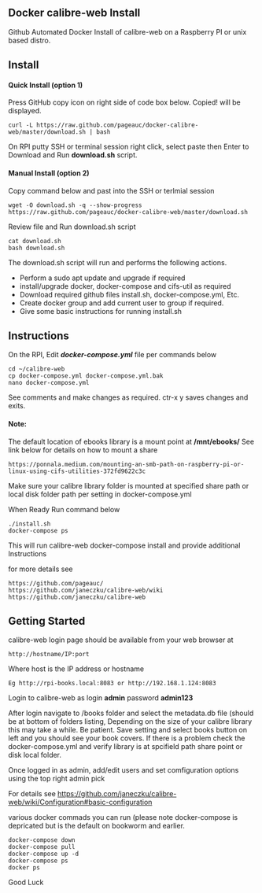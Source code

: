 ##      Docker calibre-web Install

Github Automated Docker Install of calibre-web on a Raspberry PI or unix based distro.

## Install

#### Quick Install (option 1)
Press GitHub copy icon on right side of code box below.  Copied! will be displayed.   

    curl -L https://raw.github.com/pageauc/docker-calibre-web/master/download.sh | bash

On RPI putty SSH or terminal session right click, select paste then Enter to Download and Run **download.sh** script.  

#### Manual Install (option 2)
Copy command below and past into the SSH or terlmial session

    wget -O download.sh -q --show-progress https://raw.github.com/pageauc/docker-calibre-web/master/download.sh

Review file and Run download.sh script

    cat download.sh
    bash download.sh

The download.sh script will run and performs the following actions.

* Perform a sudo apt update and upgrade if required
* install/upgrade docker, docker-compose and cifs-util as required
* Download required github files install.sh, docker-compose.yml, Etc.
* Create docker group and add current user to group if required.
* Give some basic instructions for running install.sh

## Instructions

On the RPI, Edit ***docker-compose.yml*** file per commands below

	cd ~/calibre-web
    cp docker-compose.yml docker-compose.yml.bak
    nano docker-compose.yml

See comments and make changes as required.  ctr-x y  saves changes and exits.

#### Note: 
The default location of ebooks library is a mount point at **/mnt/ebooks/**
See link below for details on how to mount a share

    https://ponnala.medium.com/mounting-an-smb-path-on-raspberry-pi-or-linux-using-cifs-utilities-372fd9622c3c

Make sure your calibre library folder is mounted at specified share path or
local disk folder path per setting in docker-compose.yml

When Ready Run command below

    ./install.sh
    docker-compose ps
	
This will run calibre-web docker-compose install and provide additional Instructions

for more details see 

    https://github.com/pageauc/ 
    https://github.com/janeczku/calibre-web/wiki
	https://github.com/janeczku/calibre-web

## Getting Started

calibre-web login page should be available from your web browser at

    http://hostname/IP:port

Where host is the IP address or hostname

    Eg http://rpi-books.local:8083 or http://192.168.1.124:8083

Login to calibre-web as login **admin**  password **admin123**

After login navigate to /books folder and select the metadata.db file (should be at bottom of folders listing,
Depending on the size of your calibre library this may take a while. Be patient.
Save setting and select books button on left and you should see your book covers. 
If there is a problem check the docker-compose.yml 
and verify library is at spcifield path share point or disk local folder.

Once logged in as admin, add/edit users and set comfiguration options using the top right admin pick

For details see https://github.com/janeczku/calibre-web/wiki/Configuration#basic-configuration

various docker commads you can run (please note docker-compose is depricated but is the default on bookworm and earlier.

    docker-compose down
	docker-compose pull
	docker-compose up -d
	docker-compose ps
	docker ps

Good Luck